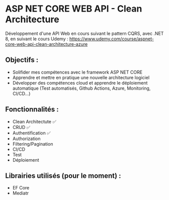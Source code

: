 
# ASP NET CORE WEB API - Clean Architecture

Développement d'une API Web en cours suivant le pattern CQRS, avec .NET 8, en suivant le cours Udemy : 
https://www.udemy.com/course/aspnet-core-web-api-clean-architecture-azure

## Objectifs :

- Solifider mes compétences avec le framework ASP NET CORE
- Apprendre et mettre en pratique une nouvelle architecture logiciel
- Développer des compétences cloud et apprendre le déploiement automatique (Test automatisés, Github Actions, Azure, Monitoring, CI/CD...)

## Fonctionnalités :

- Clean Architectute ✅
- CRUD ✅
- Authentification ✅
- Authorization
- Filtering/Pagination
- CI/CD
- Test
- Déploiement

## Librairies utilisés (pour le moment) :

- EF Core
- Mediatr
